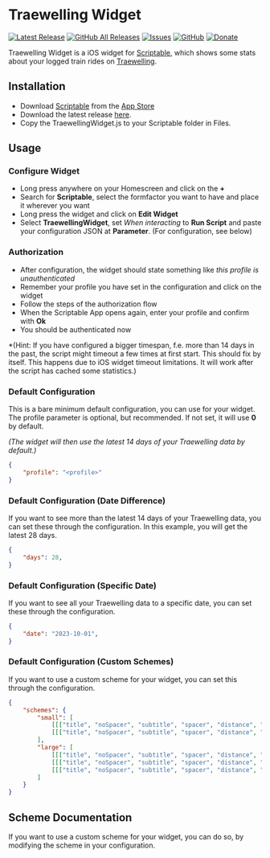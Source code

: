 # Traewelling Widget
[![Latest Release](https://img.shields.io/github/v/release/tiuub/traewelling-widget)](https://github.com/tiuub/traewelling-widget/releases/latest)
[![GitHub All Releases](https://img.shields.io/github/downloads/tiuub/traewelling-widget/total)](https://github.com/tiuub/traewelling-widget/releases/latest)
[![Issues](https://img.shields.io/github/issues/tiuub/traewelling-widget)](https://github.com/tiuub/traewelling-widget/issues)
[![GitHub](https://img.shields.io/github/license/tiuub/traewelling-widget)](https://github.com/tiuub/traewelling-widget/blob/master/LICENSE)
[![Donate](https://img.shields.io/badge/Donate-PayPal-green.svg)](https://www.paypal.com/cgi-bin/webscr?cmd=_s-xclick&hosted_button_id=5F5QB7744AD5G&source=url)


Traewelling Widget is a iOS widget for [Scriptable](https://scriptable.app/), which shows some stats about your logged train rides on [Traewelling](https://traewelling.de).


## Installation

 - Download [Scriptable](https://scriptable.app/) from the [App Store](https://apps.apple.com/de/app/scriptable/id1405459188)
 - Download the latest release [here](https://github.com/tiuub/traewelling-widget/releases/latest).
 - Copy the TraewellingWidget.js to your Scriptable folder in Files.


## Usage

### Configure Widget

 - Long press anywhere on your Homescreen and click on the **+**
 - Search for **Scriptable**, select the formfactor you want to have and place it wherever you want
 - Long press the widget and click on **Edit Widget**
 - Select **TraewellingWidget**, set *When interacting* to **Run Script** and paste your configuration JSON at **Parameter**. (For configuration, see below)

### Authorization

- After configuration, the widget should state something like *this profile is unauthenticated*
- Remember your profile you have set in the configuration and click on the widget
- Follow the steps of the authorization flow
- When the Scriptable App opens again, enter your profile and confirm with **Ok**
- You should be authenticated now

*(Hint: If you have configured a bigger timespan, f.e. more than 14 days in the past, the script might timeout a few times at first start. This should fix by itself. This happens due to iOS widget timeout limitations. It will work after the script has cached some statistics.)

### Default Configuration

This is a bare minimum default configuration, you can use for your widget.
The profile parameter is optional, but recommended. If not set, it will use **0** by default.

*(The widget will then use the latest 14 days of your Traewelling data by default.)*

```json
{
    "profile": "<profile>"
}
```

### Default Configuration (Date Difference)

If you want to see more than the latest 14 days of your Traewelling data, you can set these through the configuration. In this example, you will get the latest 28 days.

```json
{
    "days": 28,
}
```

### Default Configuration (Specific Date)

If you want to see all your Traewelling data to a specific date, you can set these through the configuration.

```json
{
    "date": "2023-10-01",
}
```

### Default Configuration (Custom Schemes)

If you want to use a custom scheme for your widget, you can set this through the configuration.

```json
{
    "schemes": {
        "small": [
            [[["title", "noSpacer", "subtitle", "spacer", "distance", "spacer", "duration", "stations", "delay"]]], 
            [[["title", "noSpacer", "subtitle", "spacer", "distance", "spacer", "purposePersonal", "purposeCommute", "purposeBusiness"]]],
        ], 
        "large": [
            [[["title", "noSpacer", "subtitle", "spacer", "distance", "spacer", "duration", "stations", "delay"], ["moreStats", "minSpeed", "avgSpeed", "maxSpeed", "spacer", "purposePersonal", "purposeCommute", "purposeBusiness", "spacer", "favouriteStation"]], [["latestTrips"]]],
            [[["title", "noSpacer", "subtitle", "spacer", "distance", "spacer", "duration", "stations", "delay"], ["moreStats", "categoryExpress", "categoryRegional", "categoryUrban", "spacer", "purposePersonal", "purposeCommute", "purposeBusiness", "spacer", "favouriteStation"]], [["longestTrips"]]],
            [[["title", "noSpacer", "subtitle", "spacer", "distance", "spacer", "duration", "stations", "delay"], ["moreStats", "minSpeed", "avgSpeed", "maxSpeed", "spacer", "categoryExpress", "categoryRegional", "categoryUrban"]], [[{"name": "highestDelayTrips", "args": {"maxTrips": 3}}]], [[{"name": "fastestTrips", "args": {"maxTrips": 3}}]]]
        ]
    }
}
```

## Scheme Documentation

If you want to use a custom scheme for your widget, you can do so, by modifying the scheme in your configuration.

